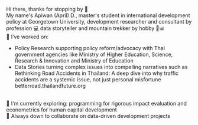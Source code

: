 Hi there, thanks for stopping by 👋
<br />
My name's Apiwan (April) D., master's student in international development policy at Georgetown University, development researcher and consultant by profession 💻 data storyteller and mountain trekker by hobby 🧗📊
<br />
📌 I’ve worked on:
- Policy Research supporting policy reform/advocacy with Thai government agencies like Ministry of Higher Education, Science, Research & Innovation and Ministry of Education
- Data Stories turning complex issues into compelling narratives such as Rethinking Road Accidents in Thailand:
A deep dive into why traffic accidents are a systemic issue, not just personal misfortune betterroad.thailandfuture.org 
<br />
🌱 I'm currently exploring: programming for rigorous impact evaluation and econometrics for human capital development <br />
🚀 Always down to collaborate on data-driven development projects

